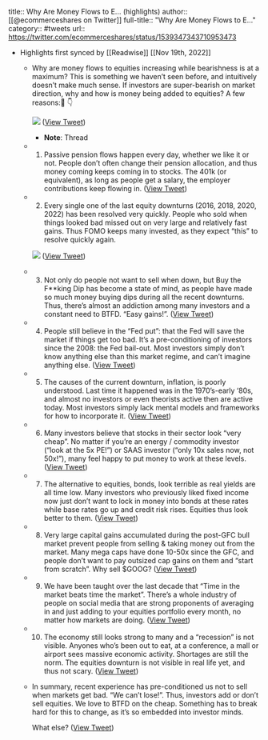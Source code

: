title:: Why Are Money Flows to E... (highlights)
author:: [[@ecommerceshares on Twitter]]
full-title:: "Why Are Money Flows to E..."
category:: #tweets
url:: https://twitter.com/ecommerceshares/status/1539347343710953473

- Highlights first synced by [[Readwise]] [[Nov 19th, 2022]]
	- Why are money flows to equities increasing while bearishness is at a maximum? This is something we haven’t seen before, and intuitively doesn’t make much sense. If investors are super-bearish on market direction, why and how is money being added to equities? A few reasons:🧵 👇 
	  
	  ![](https://pbs.twimg.com/media/FVzcP7YXoAESy9t.jpg) ([View Tweet](https://twitter.com/ecommerceshares/status/1539347343710953473))
		- **Note**: Thread
	- 1. Passive pension flows happen every day, whether we like it or not. People don’t often change their pension allocation, and thus money coming keeps coming in to stocks. The 401k (or equivalent), as long as people get a salary, the employer contributions keep flowing in. ([View Tweet](https://twitter.com/ecommerceshares/status/1539347346961715200))
	- 2. Every single one of the last equity downturns (2016, 2018, 2020, 2022) has been resolved very quickly. People who sold when things looked bad missed out on very large and relatively fast gains. Thus FOMO keeps many invested, as they expect “this” to resolve quickly again. 
	  
	  ![](https://pbs.twimg.com/media/FVzcQgrWIAQNy1h.jpg) ([View Tweet](https://twitter.com/ecommerceshares/status/1539347354632994816))
	- 3. Not only do people not want to sell when down, but Buy the F**king Dip has become a state of mind, as people have made so much money buying dips during all the recent downturns. Thus, there’s almost an addiction among many investors and a constant need to BTFD. “Easy gains!”. ([View Tweet](https://twitter.com/ecommerceshares/status/1539347361536909312))
	- 4. People still believe in the “Fed put”: that the Fed will save the market if things get too bad. It’s a pre-conditioning of investors since the 2008: the Fed bail-out. Most investors simply don’t know anything else than this market regime, and can’t imagine anything else. ([View Tweet](https://twitter.com/ecommerceshares/status/1539347364082851840))
	- 5. The causes of the current downturn, inflation, is poorly understood. Last time it happened was in the 1970’s-early ‘80s, and almost no investors or even theorists active then are active today. Most investors simply lack mental models and frameworks for how to incorporate it. ([View Tweet](https://twitter.com/ecommerceshares/status/1539347365819301888))
	- 6. Many investors believe that stocks in their sector look “very cheap”. No matter if you’re an energy / commodity investor (“look at the 5x PE!”) or SAAS investor (“only 10x sales now, not 50x!”), many feel happy to put money to work at these levels. ([View Tweet](https://twitter.com/ecommerceshares/status/1539347367236968456))
	- 7. The alternative to equities, bonds, look terrible as real yields are all time low. Many investors who previously liked fixed income now just don’t want to lock in money into bonds at these rates while base rates go up and credit risk rises. Equities thus look better to them. ([View Tweet](https://twitter.com/ecommerceshares/status/1539347368801447936))
	- 8. Very large capital gains accumulated during the post-GFC bull market prevent people from selling & taking money out from the market. Many mega caps have done 10-50x since the GFC, and people don’t want to pay outsized cap gains on them and “start from scratch”. Why sell $GOOG? ([View Tweet](https://twitter.com/ecommerceshares/status/1539347370252681216))
	- 9. We have been taught over the last decade that “Time in the market beats time the market”. There’s a whole industry of people on social media that are strong proponents of averaging in and just adding to your equities portfolio every month, no matter how markets are doing. ([View Tweet](https://twitter.com/ecommerceshares/status/1539347371850604544))
	- 10. The economy still looks strong to many and a “recession” is not visible. Anyones who’s been out to eat, at a conference, a mall or airport sees massive economic activity. Shortages are still the norm. The equities downturn is not visible in real life yet, and thus not scary. ([View Tweet](https://twitter.com/ecommerceshares/status/1539347373327060993))
	- In summary, recent experience has pre-conditioned us not to sell when markets get bad. “We can’t lose!”. Thus, investors add or don’t sell equities. We love to BTFD on the cheap. Something has to break hard for this to change, as it’s so embedded into investor minds.
	  
	  What else? ([View Tweet](https://twitter.com/ecommerceshares/status/1539347374769942528))